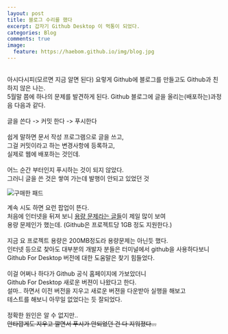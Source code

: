 ```yaml
---
layout: post
title: 블로그 수리를 했다
excerpt: 갑자기 Github Desktop 이 먹통이 되었다.
categories: Blog
comments: true
image:
  feature: https://haebom.github.io/img/blog.jpg
---
```

<br>
아시다시피(모르면 지금 알면 된다) 요렇게 Github에 블로그를 만들고도 Github과 친하지 않은 나는.<br>
5월말 쯤에 하나의 문제를 발견하게 된다. Github 블로그에 글을 올리는(배포하는)과정음 다음과 같다.<br>
<br>
글을 쓴다 -> 커밋 한다 -> 푸시한다<br>
<br>
쉽게 말하면 문서 작성 프로그램으로 글을 쓰고,<br>
그걸 커밋이라고 하는 변경사항에 등록하고,<br>
실제로 웹에 배포하는 것인데.<br>
<br>
어느 순간 부터인지 푸시하는 것이 되지 않았다.<br>
그러니 글을 쓴 것은 쌓여 가는데 발행이 안되고 있었던 것<br>

![구매한 패드](https://pbs.twimg.com/media/DB8rnCtU0AADxG8.jpg)

계속 시도 하면 요런 팝업이 뜬다.<br>
처음에 인터넷을 뒤져 보니 [용량 문제라는 글들](http://kiliwave.hatenablog.com/entry/2015/03/18/122800)이 제일 많이 보여<br>
용량 문제인가 했는데. (Github은 프로젝트당 1GB 정도 지원한다.)<br>
<br>
지금 요 프로젝트 용량은 200MB정도라 용량문제는 아닌듯 했다.<br>
인터넷 등으로 찾아도 대부분의 개발자 분들은 터미널에서 github을 사용하다보니<br>
Github For Desktop 버전에 대한 도움말은 찾기 힘들었다.<br>
<br>
이걸 어쩌나 하다가 Github 공식 홈페이지에 가보았더니<br>
Github For Desktop 새로운 버젼이 나왔다고 한다.<br>
설마.. 하면서 이전 버전을 지우고 새로운 버젼을 다운받아 실행을 해보고<br>
테스트를 해보니 아무일 없었다는 듯 잘되었다.<br>
<br>
정확한 원인은 알 수 없지만..<br>
<del>안타깝게도 지우고 깔면서 푸시가 안되었던 건 다 지워졌다...</del>
